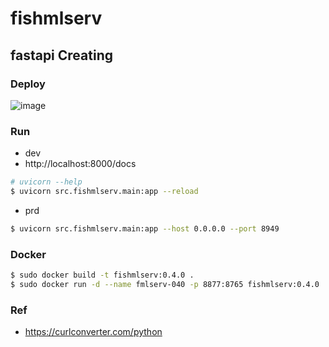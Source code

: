 # fishmlserv

## fastapi Creating

### Deploy
![image](https://github.com/user-attachments/assets/a2665a21-109f-415b-a974-06495ce8d23d)


### Run
- dev
- http://localhost:8000/docs
```bash
# uvicorn --help
$ uvicorn src.fishmlserv.main:app --reload
```
- prd
```bash
$ uvicorn src.fishmlserv.main:app --host 0.0.0.0 --port 8949
```

### Docker
```bash
$ sudo docker build -t fishmlserv:0.4.0 .
$ sudo docker run -d --name fmlserv-040 -p 8877:8765 fishmlserv:0.4.0
```

### Ref
- https://curlconverter.com/python
